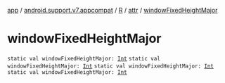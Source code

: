 [app](../../../index.md) / [android.support.v7.appcompat](../../index.md) / [R](../index.md) / [attr](index.md) / [windowFixedHeightMajor](.)

# windowFixedHeightMajor

`static val windowFixedHeightMajor: `[`Int`](https://kotlinlang.org/api/latest/jvm/stdlib/kotlin/-int/index.html)
`static val windowFixedHeightMajor: `[`Int`](https://kotlinlang.org/api/latest/jvm/stdlib/kotlin/-int/index.html)
`static val windowFixedHeightMajor: `[`Int`](https://kotlinlang.org/api/latest/jvm/stdlib/kotlin/-int/index.html)
`static val windowFixedHeightMajor: `[`Int`](https://kotlinlang.org/api/latest/jvm/stdlib/kotlin/-int/index.html)